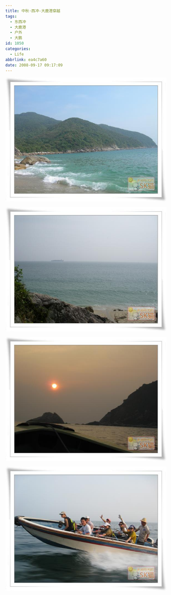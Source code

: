 ```yaml
---
title: 中秋·西冲-大鹿港穿越
tags:
  - 东西冲
  - 大鹿港
  - 户外
  - 大鹏
id: 1050
categories:
  - Life
abbrlink: ea4c7a60
date: 2008-09-17 09:17:09
---
```


![](/images/2008/09/17_200809171302462713_6526.jpg)
<!--more-->
![](/images/2008/09/17_200809171302537532_6527.jpg)

![](/images/2008/09/17_200809171303046483_6528.jpg)

![](/images/2008/09/17_200809171303100388_6529.jpg)